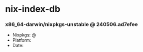 # nix-index-db
### x86_64-darwin/nixpkgs-unstable @ 240506.ad7efee
- Nixpkgs: @[](https://github.com/NixOS/nixpkgs/commit/ad7efee13e0d216bf29992311536fce1d3eefbef)
- Platform: 
- Date: 
